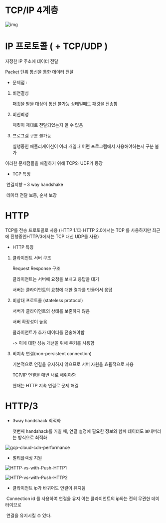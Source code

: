 # TCP/IP 4계층

 



![img](https://blog.kakaocdn.net/dn/cv37i5/btqURuFCNST/HkY7Q4Qkj1qScH0Fn9ksVk/img.png)



 

# IP 프로토콜 ( + TCP/UDP )

 

지정한 IP 주소에 데이터 전달

Packet 단위 통신을 통한 데이터 전달

 

* 문제점 :

1. 비연결성

   패킷을 받을 대상이 통신 불가능 상태일때도 패킷을 전송함

2. 비신뢰성

   패킷이 제대로 전달되었는지 알 수 없음

3. 프로그램 구분 불가능

   실행중인 애플리케이션이 여러 개일때 어떤 프로그램에서 사용해야하는지 구분 불가

 

이러한 문제점들을 해결하기 위해 TCP와 UDP가 등장

* TCP 특징

​	연결지향 – 3 way handshake

​	데이터 전달 보증, 순서 보장

 

# HTTP

 

TCP를 전송 프로토콜로 사용 (HTTP 1.1과 HTTP 2.0에서는 TCP 를 사용하지만 최근에 진행중인HTTP/3에서는 TCP 대신 UDP를 사용)

 

* HTTP 특징

 

1. 클라이언트 서버 구조

   Request Response 구조

   클라이언트는 서버에 요청을 보내고 응답을 대기

   서버는 클라이언트의 요청에 대한 결과를 만들어서 응답

 

2. 비상태 프로토콜 (stateless protocol)

   서버가 클라이언트의 상태를 보존하지 않음

   서버 확장성이 높음

   클라이언트가 추가 데이터를 전송해야함

   -> 이에 대한 성능 개선을 위해 쿠키를 사용함

 

3. 비지속 연결(non-persistent connection)

   기본적으로 연결을 유지하지 않으므로 서버 자원을 효율적으로 사용

   TCP/IP 연결을 매번 새로 해줘야함

   현재는 HTTP 지속 연결로 문제 해결

 

# HTTP/3

 

* 3way handshack 최적화

  첫번째 handshack를 거칠 때, 연결 설정에 필요한 정보와 함께 데이터도 보내버리는 방식으로 최적화

![gcp-cloud-cdn-performance](https://evan-moon.github.io/95f5c7e411d0b7f96d182abe284be551/gcp-cloud-cdn-performance.gif)



 

* 멀티플렉싱 지원

![HTTP-vs-with-Push-HTTP1](https://freecontent.manning.com/wp-content/uploads/HTTP-vs-with-Push-HTTP2.gif)

![HTTP-vs-with-Push-HTTP2](https://freecontent.manning.com/wp-content/uploads/HTTP-vs-with-Push-HTTP1.gif)



* 클라이언트 ip가 바뀌어도 연결이 유지됨

​		Connection id 를 사용하여 연결을 유지 이는 클라이언트의 ip와는 전혀 무관한 데이터이므로 

​		연결을 유지시킬 수 있다.
